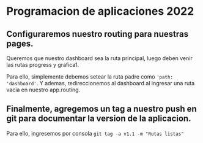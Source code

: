 # Programacion de aplicaciones 2022

## Configuraremos nuestro routing para nuestras pages.

Queremos que nuestro dashboard sea la ruta principal, luego deben venir las rutas progress y grafica1.

Para ello, simplemente debemos setear la ruta padre como `'path: 'dashboard'`.
Y ademas, redireccionemos al dashboard al ingresar una ruta vacia en nuestro app.routing.

## Finalmente, agregemos un tag a nuestro push en git para documentar la version de la aplicacion.

Para ello, ingresemos por consola `git tag -a v1.1 -m "Rutas listas"`
